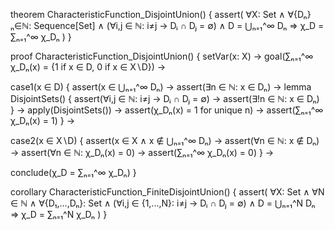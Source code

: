 theorem CharacteristicFunction_DisjointUnion() {
  assert(
    ∀X: Set ∧ 
    ∀{Dₙ}ₙ∈ℕ: Sequence[Set] ∧ 
    (∀i,j ∈ ℕ: i≠j → Dᵢ ∩ Dⱼ = ∅) ∧
    D = ⋃ₙ₌₁^∞ Dₙ
    ⇒ χ_D = ∑ₙ₌₁^∞ χ_Dₙ
  )
}

proof CharacteristicFunction_DisjointUnion() {
  setVar(x: X) →
  goal(∑ₙ₌₁^∞ χ_Dₙ(x) = {1 if x ∈ D, 0 if x ∈ X∖D}) →
  
  case1(x ∈ D) {
    assert(x ∈ ⋃ₙ₌₁^∞ Dₙ) →
    assert(∃n ∈ ℕ: x ∈ Dₙ) →
    lemma DisjointSets() {
      assert(∀i,j ∈ ℕ: i≠j → Dᵢ ∩ Dⱼ = ∅) →
      assert(∃!n ∈ ℕ: x ∈ Dₙ)
    } →
    apply(DisjointSets()) →
    assert(χ_Dₙ(x) = 1 for unique n) →
    assert(∑ₙ₌₁^∞ χ_Dₙ(x) = 1)
  } →
  
  case2(x ∈ X∖D) {
    assert(x ∈ X ∧ x ∉ ⋃ₙ₌₁^∞ Dₙ) →
    assert(∀n ∈ ℕ: x ∉ Dₙ) →
    assert(∀n ∈ ℕ: χ_Dₙ(x) = 0) →
    assert(∑ₙ₌₁^∞ χ_Dₙ(x) = 0)
  } →
  
  conclude(χ_D = ∑ₙ₌₁^∞ χ_Dₙ)
}

corollary CharacteristicFunction_FiniteDisjointUnion() {
  assert(
    ∀X: Set ∧
    ∀N ∈ ℕ ∧
    ∀{D₁,...,Dₙ}: Set ∧
    (∀i,j ∈ {1,...,N}: i≠j → Dᵢ ∩ Dⱼ = ∅) ∧
    D = ⋃ₙ₌₁^N Dₙ
    ⇒ χ_D = ∑ₙ₌₁^N χ_Dₙ
  )
}